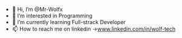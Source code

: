 - 👋 Hi, I’m @Mr-Wolfx
- 👀 I’m interested in Programming
- 🌱 I’m currently learning Full-strack Developer
- 📫 How to reach me on linkedin ->www.linkedin.com/in/wolf-tech